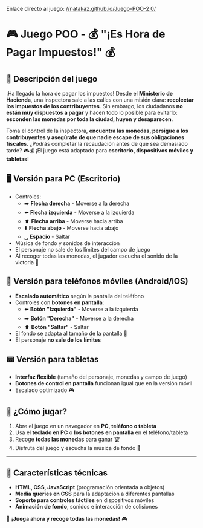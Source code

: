 Enlace directo al juego: [//natakaz.github.io/Juego-POO-2.0/](https://natakaz.github.io/Juego-POO-2.0/)

# 🎮 Juego POO - 💰 "¡Es Hora de Pagar Impuestos!" 💰

## 📌 Descripción del juego
¡Ha llegado la hora de pagar los impuestos! Desde el **Ministerio de Hacienda**, una inspectora sale a las calles con una misión clara: **recolectar los impuestos de los contribuyentes**. Sin embargo, los ciudadanos **no están muy dispuestos a pagar** y hacen todo lo posible para evitarlo: **esconden las monedas por toda la ciudad, huyen y desaparecen**.  

Toma el control de la inspectora, **encuentra las monedas, persigue a los contribuyentes y asegúrate de que nadie escape de sus obligaciones fiscales**. ¿Podrás completar la recaudación antes de que sea demasiado tarde? 🎮💰
¡El juego está adaptado para **escritorio, dispositivos móviles y tabletas**!

## 🖥 Versión para PC (Escritorio)
- Controles:
  - ➡️ **Flecha derecha** - Moverse a la derecha
  - ⬅️ **Flecha izquierda** - Moverse a la izquierda
  - ⬆️ **Flecha arriba** - Moverse hacia arriba
  - ⬇️ **Flecha abajo** - Moverse hacia abajo
  - ␣ **Espacio** - Saltar
- Música de fondo y sonidos de interacción
- El personaje no sale de los límites del campo de juego
- Al recoger todas las monedas, el jugador escucha el sonido de la victoria 🎉

## 📱 Versión para teléfonos móviles (Android/iOS)
- **Escalado automático** según la pantalla del teléfono
- Controles con **botones en pantalla**:
  - ⬅️ **Botón "Izquierda"** - Moverse a la izquierda
  - ➡️ **Botón "Derecha"** - Moverse a la derecha
  - ⬆️ **Botón "Saltar"** - Saltar
- El fondo se adapta al tamaño de la pantalla 📲
- El personaje **no sale de los límites**

## 📟 Versión para tabletas
- **Interfaz flexible** (tamaño del personaje, monedas y campo de juego)
- **Botones de control en pantalla** funcionan igual que en la versión móvil
- Escalado optimizado 🎮

## 🚀 ¿Cómo jugar?
1. Abre el juego en un navegador en **PC, teléfono o tableta**
2. Usa el **teclado en PC** o **los botones en pantalla** en el teléfono/tableta
3. Recoge **todas las monedas** para ganar 🏆
4. Disfruta del juego y escucha la música de fondo 🎵

---

## 🔧 Características técnicas
- **HTML, CSS, JavaScript** (programación orientada a objetos)
- **Media queries en CSS** para la adaptación a diferentes pantallas
- **Soporte para controles táctiles** en dispositivos móviles
- **Animación de fondo**, sonidos e interacción de colisiones

🚀 **¡Juega ahora y recoge todas las monedas!** 🎮

